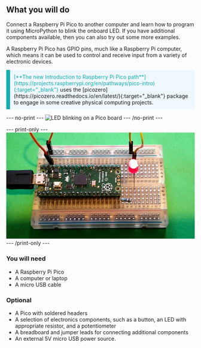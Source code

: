 ## What you will do

Connect a Raspberry Pi Pico to another computer and learn how to program it using MicroPython to blink the onboard LED. If you have additional components available, then you can also try out some more examples.

A Raspberry Pi Pico has GPIO pins, much like a Raspberry Pi computer, which means it can be used to control and receive input from a variety of electronic devices.

<p style="border-left: solid; border-width:10px; border-color: #0faeb0; background-color: aliceblue; padding: 10px;">
<span style="color: #0faeb0">[**The new Introduction to Raspberry Pi Pico path**](https://projects.raspberrypi.org/en/pathways/pico-intro){:target="_blank"}</span> uses the [picozero](https://picozero.readthedocs.io/en/latest/){:target="_blank"} package to engage in some creative physical computing projects.
</p>

--- no-print ---
![LED blinking on a Pico board](images/showcase.gif)
--- /no-print ---

--- print-only ---
![LED in the on position on a Pico board](images/showcase.png)
--- /print-only ---

### You will need

+ A Raspberry Pi Pico
+ A computer or laptop
+ A micro USB cable
  
### Optional
+ A Pico with soldered headers
+ A selection of electronics components, such as a button, an LED with appropriate resistor, and a potentiometer
+ A breadboard and jumper leads for connecting additional components 
+ An external 5V micro USB power source.
